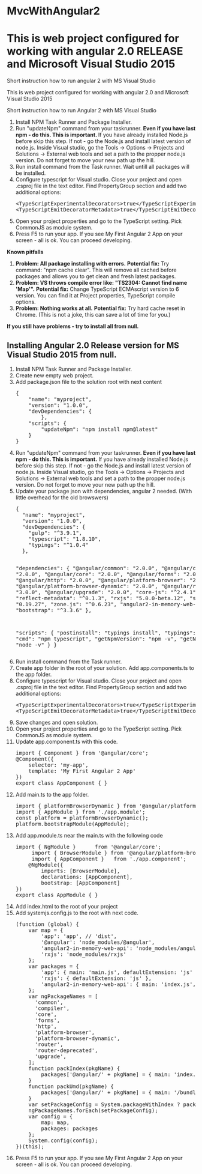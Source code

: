 # MvcWithAngular2

<h1>This is web project configured for working with angular 2.0 RELEASE and Microsoft Visual Studio 2015</h1>
Short instruction how to run angular 2 with MS Visual Studio

This is web project configured for working with angular 2.0 and Microsoft Visual Studio 2015

Short instruction how to run Angular 2 with MS Visual Studio

<ol><li> Install NPM Task Runner and Package Installer.</li>

<li> Run "updateNpm" command from your taskrunner. <strong>Even if you have last npm - do this. This is important. </strong>
If you have already installed Node.js before skip this step. If not - go the Node.js and install latest version of node.js. 
Inside Visual studio, go the Tools -> Options -> Projects and Solutions -> External web tools and set a path to the propper node.js version. 
Do not forget to move your new path up the hill.</li>

<li> Run install command from the Task runner. Wait untill all packages will be installed.</li>

<li> Configure typescript for Visual studio. Close your project and open .csproj file in the text editor. 
Find PropertyGroup section and add two additional options:
<pre>&#60;TypeScriptExperimentalDecorators&#62;true&#60;/TypeScriptExperimentalDecorators&#62;
&#60;TypeScriptEmitDecoratorMetadata&#62;true&#60;/TypeScriptEmitDecoratorMetadata&#62;
</pre></li>

<li> Open your project properties and go to the TypeScript setting. Pick CommonJS as module system. </li>

<li> Press F5 to run your app. If you see My First Angular 2 App on your screen - all is ok. You can proceed developing. </li></ol>
<strong> Known pitfalls </strong>
<ol>
<li><strong>Problem: All package installing with errors.</strong>
<strong>Potential fix:</strong> Try command:  "npm cache clear". This will remove all cached before packages and allows you to get clean and fresh latest packages.</li>

<li><strong>Problem: VS throws compile error like: "TS2304: Cannot find name 'Map'".</strong>
<strong>Potential fix:</strong> Change TypeScript ECMAscript version to 6 version. You can find it at Project properties, TypeScript compile options.</li>

<li><strong> Problem: Nothing works at all.</strong>
<strong>Potential fix:</strong> Try hard cache reset in Chrome. (This is not a joke, this can save a lot of time for you.)</li> </ol>
<strong>If you still have problems - try to install all from null.</strong>

<h2>Installing Angular 2.0 Release version for MS Visual Studio 2015 from null.</h2>
<ol>
<li>Install NPM Task Runner and Package Installer.</li>
<li>Create new empty web project.</li>
<li>Add package.json file to the solution root with next content
<pre>
{
    "name": "myproject",
    "version": "1.0.0",
    "devDependencies": {
        },
    "scripts": {
        "updateNpm": "npm install npm@latest"
    }
} 
</pre>
</li>
<li>Run "updateNpm" command from your taskrunner. <strong>Even if you have last npm - do this. This is important.</strong>
If you have already installed Node.js before skip this step. If not - go the Node.js and install latest version of node.js.
Inside Visual studio, go the Tools -> Options -> Projects and Solutions -> External web tools and set a path to the propper node.js version. Do not forget to move your new path up the hill.</li>
<li>Update your package json with dependencies, angular 2 needed. (With little overhead for the old browswers)
<pre>
{
  "name": "myproject",
  "version": "1.0.0",
  "devDependencies": {
    "gulp": "^3.9.1",
    "typescript": "1.8.10",
    "typings": "^1.0.4"
  },

  "dependencies": {
    "@angular/common": "2.0.0",
    "@angular/compiler": "2.0.0",
    "@angular/core": "2.0.0",
    "@angular/forms": "2.0.0",
    "@angular/http": "2.0.0",
    "@angular/platform-browser": "2.0.0",
    "@angular/platform-browser-dynamic": "2.0.0",
    "@angular/router": "3.0.0",
    "@angular/upgrade": "2.0.0",
    "core-js": "^2.4.1",
    "reflect-metadata": "^0.1.3",
    "rxjs": "5.0.0-beta.12",
    "systemjs": "0.19.27",
    "zone.js": "^0.6.23",
    "angular2-in-memory-web-api": "0.0.20",
    "bootstrap": "^3.3.6"
  },

  "scripts": {
    "postinstall": "typings install",
    "typings": "typings",
    "cmd": "npm typescript",
    "getNpmVersion": "npm -v",
    "getNodeVersion": "node -v"
  }
}</pre></li>

<li>Run install command from the Task runner.</li>
<li>Create app folder in the root of your solution. Add app.components.ts to the app folder.</li>
<li>Configure typescript for Visual studio. Close your project and open .csproj file in the text editor. Find PropertyGroup section and add two additional options: 
<pre>
&#60;TypeScriptExperimentalDecorators&#62;true&#60;/TypeScriptExperimentalDecorators&#62;
&#60;TypeScriptEmitDecoratorMetadata&#62;true&#60;/TypeScriptEmitDecoratorMetadata&#62;</pre>
<li>Save changes and open solution.</li>
<li>Open your project properties and go to the TypeScript setting. Pick CommonJS as module system.</li>
<li>Update app.component.ts with this code.
<pre>
import { Component } from '@angular/core';
@Component({
    selector: 'my-app',
    template: 'My First Angular 2 App'
})
export class AppComponent { }  </pre></li>

<li>Add main.ts to the app folder.
<pre>import { platformBrowserDynamic } from '@angular/platform-browser-dynamic';
import { AppModule } from './app.module';
const platform = platformBrowserDynamic();
platform.bootstrapModule(AppModule);</pre></li>

<li>Add app.module.ts near the main.ts with the following code 
<pre>import { NgModule }      from '@angular/core';
     import { BrowserModule } from '@angular/platform-browser';
     import { AppComponent }   from './app.component';
    @NgModule({
        imports: [BrowserModule],
        declarations: [AppComponent],
        bootstrap: [AppComponent]
})
export class AppModule { }
</pre></li>

<li>Add index.html to the root of your project</li>

<li>Add systemjs.config.js to the root with next code.
<pre>(function (global) {
    var map = {
        'app': 'app', // 'dist',
        '@angular': 'node_modules/@angular',
        'angular2-in-memory-web-api': 'node_modules/angular2-in-memory-web-api',
        'rxjs': 'node_modules/rxjs'
    };
    var packages = {
        'app': { main: 'main.js', defaultExtension: 'js' },
        'rxjs': { defaultExtension: 'js' },
        'angular2-in-memory-web-api': { main: 'index.js', defaultExtension: 'js' },
    };
    var ngPackageNames = [
      'common',
      'compiler',
      'core',
      'forms',
      'http',
      'platform-browser',
      'platform-browser-dynamic',
      'router',
      'router-deprecated',
      'upgrade',
    ];
    function packIndex(pkgName) {
        packages['@angular/' + pkgName] = { main: 'index.js', defaultExtension: 'js' };
    }
    function packUmd(pkgName) {
        packages['@angular/' + pkgName] = { main: '/bundles/' + pkgName + '.umd.js', defaultExtension: 'js' };
    }
    var setPackageConfig = System.packageWithIndex ? packIndex : packUmd;
    ngPackageNames.forEach(setPackageConfig);
    var config = {
        map: map,
        packages: packages
    };
    System.config(config);
})(this);
</pre></li>
<li>Press F5 to run your app. If you see My First Angular 2 App on your screen - all is ok. You can proceed developing.</li>
</ol>
